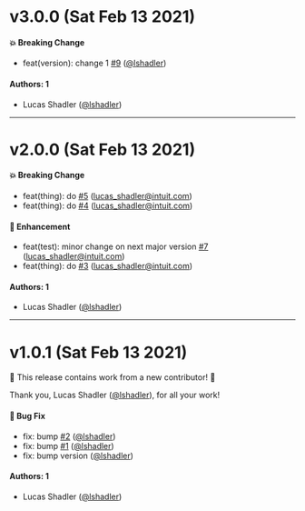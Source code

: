 # v3.0.0 (Sat Feb 13 2021)

#### 💥 Breaking Change

- feat(version): change 1 [#9](https://github.com/lshadler/auto-version-test/pull/9) ([@lshadler](https://github.com/lshadler))

#### Authors: 1

- Lucas Shadler ([@lshadler](https://github.com/lshadler))

---

# v2.0.0 (Sat Feb 13 2021)

#### 💥 Breaking Change

- feat(thing): do [#5](https://github.com/lshadler/auto-version-test/pull/5) (lucas_shadler@intuit.com)
- feat(thing): do [#4](https://github.com/lshadler/auto-version-test/pull/4) (lucas_shadler@intuit.com)

#### 🚀 Enhancement

- feat(test): minor change on next major version [#7](https://github.com/lshadler/auto-version-test/pull/7) (lucas_shadler@intuit.com)
- feat(thing): do [#3](https://github.com/lshadler/auto-version-test/pull/3) (lucas_shadler@intuit.com)

#### Authors: 1

- Lucas Shadler ([@lshadler](https://github.com/lshadler))

---

# v1.0.1 (Sat Feb 13 2021)

:tada: This release contains work from a new contributor! :tada:

Thank you, Lucas Shadler ([@lshadler](https://github.com/lshadler)), for all your work!

#### 🐛 Bug Fix

- fix: bump [#2](https://github.com/lshadler/auto-version-test/pull/2) ([@lshadler](https://github.com/lshadler))
- fix: bump [#1](https://github.com/lshadler/auto-version-test/pull/1) ([@lshadler](https://github.com/lshadler))
- fix: bump version ([@lshadler](https://github.com/lshadler))

#### Authors: 1

- Lucas Shadler ([@lshadler](https://github.com/lshadler))

